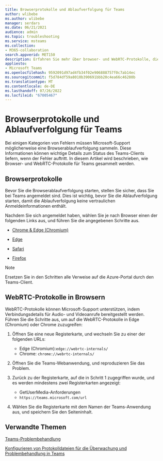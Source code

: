 ```yaml
---
title: Browserprotokolle und Ablaufverfolgung für Teams
author: wlibebe
ms.author: wlibebe
manager: serdars
ms.date: 06/21/2021
audience: admin
ms.topic: troubleshooting
ms.service: msteams
ms.collection:
- M365-collaboration
search.appverid: MET150
description: Erfahren Sie mehr über browser- und WebRTC-Protokolle, die von Microsoft Teams erstellt wurden, wo sie zu finden sind, wie Sie Protokolle mit Microsoft-Support sammeln und wie sie bei der Überwachung und Problembehandlung helfen können.
appliesto:
- Microsoft Teams
ms.openlocfilehash: 9592091d97ad4fb34f02e906888757f0c7ab14ec
ms.sourcegitcommit: f5d784df59a8010b390691bbb20c4ea66c46280b
ms.translationtype: MT
ms.contentlocale: de-DE
ms.lasthandoff: 07/26/2022
ms.locfileid: "67005467"
---
```

# <a name="browser-logs-and-tracing-for-teams"></a>Browserprotokolle und Ablaufverfolgung für Teams

Bei einigen Kategorien von Fehlern müssen Microsoft-Support möglicherweise eine Browserablaufverfolgung sammeln. Diese Informationen können wichtige Details zum Status des Teams-Clients liefern, wenn der Fehler auftritt. In diesem Artikel wird beschrieben, wie Browser- und WebRTC-Protokolle für Teams gesammelt werden.

## <a name="browser-logs"></a>Browserprotokolle

Bevor Sie die Browserablaufverfolgung starten, stellen Sie sicher, dass Sie bei Teams angemeldet sind. Dies ist wichtig, bevor Sie die Ablaufverfolgung starten, damit die Ablaufverfolgung keine vertraulichen Anmeldeinformationen enthält.

Nachdem Sie sich angemeldet haben, wählen Sie je nach Browser einen der folgenden Links aus, und führen Sie die angegebenen Schritte aus. 

-   [Chrome & Edge (Chromium)](/azure/azure-portal/capture-browser-trace#google-chrome-and-microsoft-edge-chromium?preserve-view=true#resolution)

-   [Edge](/azure/azure-portal/capture-browser-trace#microsoft-edge-edgehtml?preserve-view=true#resolution)

-   [Safari](/azure/azure-portal/capture-browser-trace#apple-safari?preserve-view=true#resolution)

-   [Firefox](/azure/azure-portal/capture-browser-trace#firefox?preserve-view=true#resolution)

> [!NOTE]
> Ersetzen Sie in den Schritten alle Verweise auf die Azure-Portal durch den Teams-Client.
  
## <a name="webrtc-logs-in-browsers"></a>WebRTC-Protokolle in Browsern

WebRTC-Protokolle können Microsoft-Support unterstützen, indem Verbindungsdetails für Audio- und Videoanrufe bereitgestellt werden. Führen Sie die Schritte aus, um auf die WebRTC-Protokolle in Edge (Chromium) oder Chrome zuzugreifen:
  
1. Öffnen Sie eine neue Registerkarte, und wechseln Sie zu einer der folgenden URLs:
    - Edge (Chromium):`edge://webrtc-internals/`
    - Chrome: `chrome://webrtc-internals/`
  
2. Öffnen Sie die Teams-Webanwendung, und reproduzieren Sie das Problem.
  
3. Zurück zu der Registerkarte, auf die in Schritt 1 zugegriffen wurde, und es werden mindestens zwei Registerkarten angezeigt:
    - GetUserMedia-Anforderungen
    - `https://teams.microsoft.com/url`

4. Wählen Sie die Registerkarte mit dem Namen der Teams-Anwendung aus, und speichern Sie den Seiteninhalt.

## <a name="related-topics"></a>Verwandte Themen

[Teams-Problembehandlung](/MicrosoftTeams/troubleshoot/teams)

[Konfigurieren von Protokolldateien für die Überwachung und Problembehandlung in Teams](/MicrosoftTeams/log-files)
